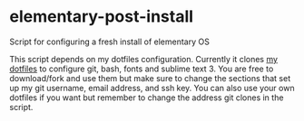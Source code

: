 # elementary-post-install
Script for configuring a fresh install of elementary OS

This script depends on my dotfiles configuration. Currently it clones [my dotfiles](https://github.com/rkbottoms/dotfiles) to configure git, bash, fonts and sublime text 3. You are free to download/fork and use them but make sure to change the sections that set up my git username, email address, and ssh key. You can also use your own dotfiles if you want but remember to change the address git clones in the script. 
